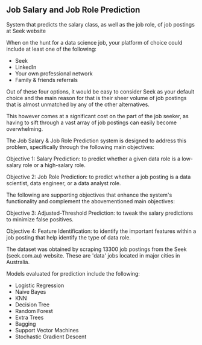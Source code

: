 Job Salary and Job Role Prediction
----------------------------------

System that predicts the salary class, as well as the job role, of job postings at Seek website

When on the hunt for a data science job, your platform of choice could include at least one of the following:
- Seek
- LinkedIn
- Your own professional network
- Family & friends referrals

Out of these four options, it would be easy to consider Seek as your default choice and the main reason for that is their sheer volume of job postings that is almost unmatched by any of the other alternatives.

This however comes at a significant cost on the part of the job seeker, as having to sift through a vast array of job postings can easily become overwhelming.

The Job Salary & Job Role Prediction system is designed to address this problem, specifically through the following main objectives:

Objective 1: Salary Prediction: to predict whether a given data role is a low-salary role or a high-salary role.

Objective 2: Job Role Prediction: to predict whether a job posting is a data scientist, data engineer, or a data analyst role. 

The following are supporting objectives that enhance the system's functionality and complement the abovementioned main objectives:

Objective 3: Adjusted-Threshold Prediction: to tweak the salary predictions to minimize false positives.

Objective 4: Feature Identification: to identify the important features within a job posting that help identify the type of data role. 

The dataset was obtained by scraping 13300 job postings from the Seek (seek.com.au) website. These are 'data' jobs located in major cities in Australia.

Models evaluated for prediction include the following:
- Logistic Regression
- Naive Bayes
- KNN
- Decision Tree
- Random Forest
- Extra Trees
- Bagging
- Support Vector Machines
- Stochastic Gradient Descent
